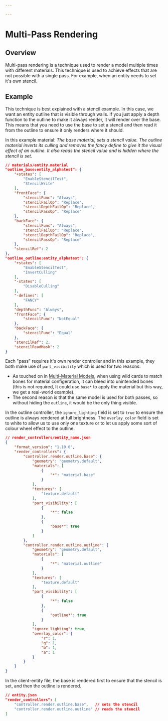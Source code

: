 ```yaml
---

---
```


# Multi-Pass Rendering

## Overview
Multi-pass rendering is a technique used to render a model multiple times with different materials. This technique is used to achieve effects that are not possible with a single pass. For example, when an entity needs to set it's own stencil.

## Example
This technique is best explained with a stencil example. In this case, we want an entity outline that is visible through walls. If you just apply a depth function to the outline to make it always render, it will render over the base. This means that you need to use the base to set a stencil and then read it from the outline to ensure it only renders where it should.

In this example material: *The base material, sets a stencil value. The outline material inverts its culling and removes the fancy define to give it the visual effect of an outline. It also reads the stencil value and is hidden where the stencil is set.*

```json
// materials/entity.material
"outline_base:entity_alphatest": {
	"+states": [
		"EnableStencilTest",
		"StencilWrite"
	],
	"frontFace": {
		"stencilFunc": "Always",
		"stencilFailOp": "Replace",
		"stencilDepthFailOp": "Replace",
		"stencilPassOp": "Replace"
	},
	"backFace": {
		"stencilFunc": "Always",
		"stencilFailOp": "Replace",
		"stencilDepthFailOp": "Replace",
		"stencilPassOp": "Replace"
	},
	"stencilRef": 2
},
"outline_outline:entity_alphatest": {
	"+states": [
		"EnableStencilTest",
		"InvertCulling"
	],
	"-states": [
		"DisableCulling"
	],
	"-defines": [
		"FANCY"
	],
	"depthFunc": "Always",
	"frontFace": {
		"stencilFunc": "NotEqual"
	},
	"backFace": {
		"stencilFunc": "Equal"
	},
	"stencilRef": 2,
	"stencilReadMask": 2
}
```


Each "pass" requires it's own render controller and in this example, they both make use of `part_visibility` which is used for two reasons:
- As touched on in [Multi-Material Models](/materials/techniques/multi-material%20models.md), when using wild cards to match bones for material configeration, it can bleed into unintended bones (this is not required, It could use `base*` to apply the material but this way, we get a real-world example).
- The second reason is that the same model is used for both passes, so without hiding the `outline`, it would be the only thing visible.

In the outline controller, the `ignore_lighting` field is set to `true` to ensure the outline is always rendered at full brightness. The `overlay_color` field is set to white to allow us to use only one texture or to let us apply some sort of colour wheel effect to the outline.

```json
// render_controllers/entity_name.json
{
    "format_version": "1.10.0",
    "render_controllers": {
        "controller.render.outline.base": {
            "geometry": "geometry.default",
            "materials": [
                {
                    "*": "material.base"
                }
            ],
            "textures": [
                "texture.default"
            ],
            "part_visibility": [
                {
                    "*": false
                },
                {
                    "base*": true
                }
            ]
        },
        "controller.render.outline.outline": {
            "geometry": "geometry.default",
            "materials": [
                {
                    "*": "material.outline"
                }
            ],
            "textures": [
                "texture.default"
            ],
            "part_visibility": [
                {
                    "*": false
                },
                {
                    "outline*": true
                }
            ],
            "ignore_lighting": true,
            "overlay_color": {
                "r": 1,
                "g": 1,
                "b": 1,
                "a": 1
            }
        }
    }
}
```

In the client-entity file, the base is rendered first to ensure that the stencil is set, and then the outline is rendered.
```json
// entity.json
"render_controllers": [
	"controller.render.outline.base",   // sets the stencil
	"controller.render.outline.outline" // reads the stencil
]
```